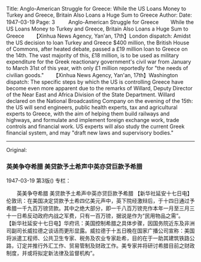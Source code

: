 Title: Anglo-American Struggle for Greece: While the US Loans Money to Turkey and Greece, Britain Also Loans a Huge Sum to Greece
Author:
Date: 1947-03-19
Page: 3
　　
Anglo-American Struggle for Greece
　　While the US Loans Money to Turkey and Greece, Britain Also Loans a Huge Sum to Greece
　　【Xinhua News Agency, Yan'an, 17th】London dispatch: Amidst the US decision to loan Turkey and Greece $400 million, the British House of Commons, after heated debate, passed a £19 million loan to Greece on the 14th. The vast majority of this, £18 million, is to be used as military expenditure for the Greek reactionary government's civil war from January to March 31st of this year, with only £1 million reportedly for "the needs of civilian goods."
　　【Xinhua News Agency, Yan'an, 17th】Washington dispatch: The specific steps by which the US is controlling Greece have become even more apparent due to the remarks of Willard, Deputy Director of the Near East and Africa Division of the State Department. Willard declared on the National Broadcasting Company on the evening of the 15th: the US will send engineers, public health experts, tax and agricultural experts to Greece, with the aim of helping them build railways and highways, and formulate and implement foreign exchange work, trade controls and financial work. US experts will also study the current Greek financial system, and may "draft new laws and supervisory bodies."



<hr /> 

Original: 


### 英美争夺希腊  美贷款予土希声中英亦贷巨款予希腊

1947-03-19
第3版()
专栏：

　　英美争夺希腊
    美贷款予土希声中英亦贷巨款予希腊
    【新华社延安十七日电】伦敦讯：在美国决定贷款予土希四亿美元声中，英下院经激辩后，于十四日通过予希腊一千九百万镑贷款。其中之绝大部分，即一千八百万镑充作本年一月至三月三十一日希反动政府内战之军费，只有一百万镑，据说是作为“民用物品之需”。
    【新华社延安十七日电】华府讯：美国控制希腊之具体步骤，因国务院近东及非洲司副司长威拉德之谈话而更形显露。威拉德于十五日晚在国家广播公司宣称：美国将派遣工程师、公共卫生专家、税务及农业专家赴希，目的在于一助其建筑铁路公路，订定并推行外汇工作、贸易管制及财政工作。美专家并将研讨希腊目前之财政制度，并或将拟定新法律及监督机构”。

